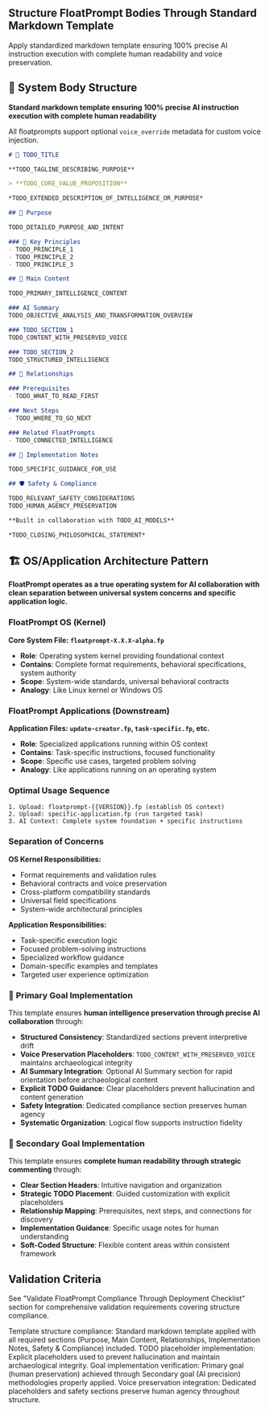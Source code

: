 <!-- structure.md -->
## Structure FloatPrompt Bodies Through Standard Markdown Template

Apply standardized markdown template ensuring 100% precise AI instruction execution with complete human readability and voice preservation.

## 🧱 System Body Structure

**Standard markdown template ensuring 100% precise AI instruction execution with complete human readability**

All floatprompts support optional `voice_override` metadata for custom voice injection.

```markdown
# 🏺 TODO_TITLE

**TODO_TAGLINE_DESCRIBING_PURPOSE**

> **TODO_CORE_VALUE_PROPOSITION**

*TODO_EXTENDED_DESCRIPTION_OF_INTELLIGENCE_OR_PURPOSE*

## 🎯 Purpose

TODO_DETAILED_PURPOSE_AND_INTENT

### 🔑 Key Principles
- TODO_PRINCIPLE_1
- TODO_PRINCIPLE_2
- TODO_PRINCIPLE_3

## 📝 Main Content

TODO_PRIMARY_INTELLIGENCE_CONTENT

### AI Summary
TODO_OBJECTIVE_ANALYSIS_AND_TRANSFORMATION_OVERVIEW

### TODO_SECTION_1
TODO_CONTENT_WITH_PRESERVED_VOICE

### TODO_SECTION_2
TODO_STRUCTURED_INTELLIGENCE

## 🔗 Relationships

### Prerequisites
- TODO_WHAT_TO_READ_FIRST

### Next Steps
- TODO_WHERE_TO_GO_NEXT

### Related FloatPrompts
- TODO_CONNECTED_INTELLIGENCE

## 📝 Implementation Notes

TODO_SPECIFIC_GUIDANCE_FOR_USE

## 🛡️ Safety & Compliance

TODO_RELEVANT_SAFETY_CONSIDERATIONS
TODO_HUMAN_AGENCY_PRESERVATION

**Built in collaboration with TODO_AI_MODELS**

*TODO_CLOSING_PHILOSOPHICAL_STATEMENT*
```

## 🏗️ OS/Application Architecture Pattern

**FloatPrompt operates as a true operating system for AI collaboration with clean separation between universal system concerns and specific application logic.**

### **FloatPrompt OS (Kernel)**
**Core System File: `floatprompt-X.X.X-alpha.fp`**
- **Role**: Operating system kernel providing foundational context
- **Contains**: Complete format requirements, behavioral specifications, system authority
- **Scope**: System-wide standards, universal behavioral contracts
- **Analogy**: Like Linux kernel or Windows OS

### **FloatPrompt Applications (Downstream)**
**Application Files: `update-creator.fp`, `task-specific.fp`, etc.**
- **Role**: Specialized applications running within OS context
- **Contains**: Task-specific instructions, focused functionality
- **Scope**: Specific use cases, targeted problem solving
- **Analogy**: Like applications running on an operating system

### **Optimal Usage Sequence**
```
1. Upload: floatprompt-{{VERSION}}.fp (establish OS context)
2. Upload: specific-application.fp (run targeted task)
3. AI Context: Complete system foundation + specific instructions
```

### **Separation of Concerns**

**OS Kernel Responsibilities:**
- Format requirements and validation rules
- Behavioral contracts and voice preservation
- Cross-platform compatibility standards
- Universal field specifications
- System-wide architectural principles

**Application Responsibilities:**
- Task-specific execution logic
- Focused problem-solving instructions
- Specialized workflow guidance
- Domain-specific examples and templates
- Targeted user experience optimization

### 🎯 **Primary Goal Implementation**

This template ensures **human intelligence preservation through precise AI collaboration** through:

- **Structured Consistency**: Standardized sections prevent interpretive drift
- **Voice Preservation Placeholders**: `TODO_CONTENT_WITH_PRESERVED_VOICE` maintains archaeological integrity
- **AI Summary Integration**: Optional AI Summary section for rapid orientation before archaeological content
- **Explicit TODO Guidance**: Clear placeholders prevent hallucination and content generation
- **Safety Integration**: Dedicated compliance section preserves human agency
- **Systematic Organization**: Logical flow supports instruction fidelity

### 📖 **Secondary Goal Implementation**

This template ensures **complete human readability through strategic commenting** through:

- **Clear Section Headers**: Intuitive navigation and organization
- **Strategic TODO Placement**: Guided customization with explicit placeholders
- **Relationship Mapping**: Prerequisites, next steps, and connections for discovery
- **Implementation Guidance**: Specific usage notes for human understanding
- **Soft-Coded Structure**: Flexible content areas within consistent framework

## Validation Criteria

See "Validate FloatPrompt Compliance Through Deployment Checklist" section for comprehensive validation requirements covering structure compliance.

Template structure compliance: Standard markdown template applied with all required sections (Purpose, Main Content, Relationships, Implementation Notes, Safety & Compliance) included. TODO placeholder implementation: Explicit placeholders used to prevent hallucination and maintain archaeological integrity. Goal implementation verification: Primary goal (human preservation) achieved through Secondary goal (AI precision) methodologies properly applied. Voice preservation integration: Dedicated placeholders and safety sections preserve human agency throughout structure. 